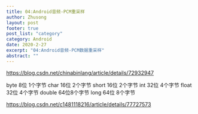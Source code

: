 ```yaml
---
title: 04:Android音频-PCM重采样
author: Zhusong
layout: post
footer: true
post_list: "category"
category: Android
date: 2020-2-27
excerpt: "04:Android音频-PCM数据重采样"
abstract: ""
---
```



https://blog.csdn.net/chinabinlang/article/details/72932947

byte 8位 1个字节
 char 16位  2个字节
 short 16位 2个字节
 int 32位   4个字节
 float 32位 4个字节
 double 64位8个字节
 long 64位  8个字节
 
 https://blog.csdn.net/c1481118216/article/details/77727573